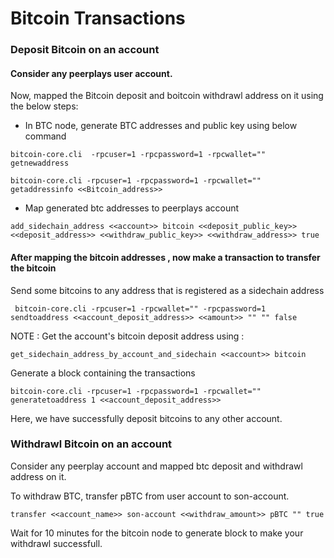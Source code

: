 # Bitcoin Transactions

### Deposit Bitcoin on an account

#### Consider any peerplays user account.

Now, mapped the Bitcoin deposit and boitcoin withdrawl address on it using the below steps:  
 - In BTC node, generate BTC addresses and public key using below command

```text
bitcoin-core.cli  -rpcuser=1 -rpcpassword=1 -rpcwallet="" getnewaddress

bitcoin-core.cli -rpcuser=1 -rpcpassword=1 -rpcwallet="" getaddressinfo <<Bitcoin_address>>
```

 - Map generated btc addresses to peerplays account

```text
add_sidechain_address <<account>> bitcoin <<deposit_public_key>> <<deposit_address>> <<withdraw_public_key>> <<withdraw_address>> true
```

#### After mapping the bitcoin addresses , now make a transaction to transfer the bitcoin

Send some bitcoins to any address that is registered as a sidechain address

```text
 bitcoin-core.cli -rpcuser=1 -rpcwallet="" -rpcpassword=1 sendtoaddress <<account_deposit_address>> <<amount>> "" "" false
```

NOTE : Get the account's bitcoin deposit address using :

```text
get_sidechain_address_by_account_and_sidechain <<account>> bitcoin
```

Generate a block containing the transactions

```text
bitcoin-core.cli -rpcuser=1 -rpcpassword=1 -rpcwallet="" generatetoaddress 1 <<account_deposit_address>>
```

Here, we have successfully deposit bitcoins to any other account.



### Withdrawl Bitcoin on an account



Consider any peerplay account and mapped btc deposit and withdrawl address on it.

To withdraw BTC, transfer pBTC from user account to son-account.

```text
transfer <<account_name>> son-account <<withdraw_amount>> pBTC "" true
```

Wait for 10 minutes for the bitcoin node to generate block to make your withdrawl successfull.



